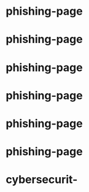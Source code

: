 # phishing-page
# phishing-page
# phishing-page
# phishing-page
# phishing-page
# phishing-page
# cybersecurit-
